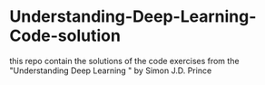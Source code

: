 # Understanding-Deep-Learning-Code-solution
this repo contain the solutions of the code exercises from the "Understanding Deep Learning " by Simon J.D. Prince
